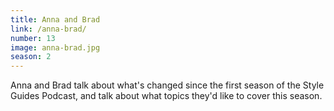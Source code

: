 ```yaml
---
title: Anna and Brad
link: /anna-brad/
number: 13
image: anna-brad.jpg
season: 2
---
```


Anna and Brad talk about what's changed since the first season of the Style Guides Podcast, and talk about what topics they'd like to cover this season.
